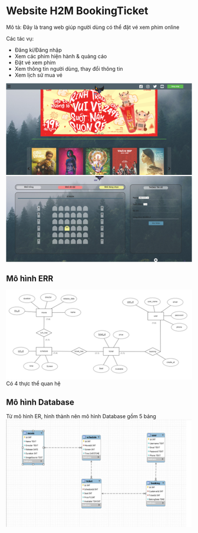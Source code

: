 # Website H2M BookingTicket
Mô tả: Đây là trang web giúp người dùng có thể đặt vé xem phim online

Các tác vụ:
- Đăng kí/Đăng nhập
- Xem các phim hiện hành & quảng cáo
- Đặt vé xem phim
- Xem thông tin người dùng, thay đổi thông tin
- Xem lịch sử mua vé    

![alt text](./imgmd/screen.png)
![alt text](./imgmd/screen2.png)
## Mô hình ERR 
![](./imgmd/er.png)
    Có 4 thực thể quan hệ
## Mô hình Database 
Từ mô hình ER, hình thành nên mô hình Database gồm 5 bảng
![](./imgmd/database.png)


